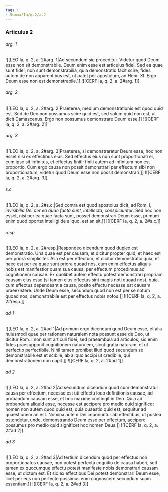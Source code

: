 ```yaml
---
tags : 
- Summa/Ia/q.2/a.2
---
```


### Articulus 2

###### arg. 1
![[LEO Ia, q. 2, a. 2#arg. 1|Ad secundum sic proceditur. Videtur quod Deum esse non sit demonstrabile. Deum enim esse est articulus fidei. Sed ea quae sunt fidei, non sunt demonstrabilia, quia demonstratio facit scire, fides autem de non apparentibus est, ut patet per apostolum, ad Hebr. XI. Ergo Deum esse non est demonstrabile.]]
![[CERF Ia, q. 2, a. 2#arg. 1]]

###### arg. 2
![[LEO Ia, q. 2, a. 2#arg. 2|Praeterea, medium demonstrationis est quod quid est. Sed de Deo non possumus scire quid est, sed solum quid non est, ut dicit Damascenus. Ergo non possumus demonstrare Deum esse.]]
![[CERF Ia, q. 2, a. 2#arg. 2]]

###### arg. 3
![[LEO Ia, q. 2, a. 2#arg. 3|Praeterea, si demonstraretur Deum esse, hoc non esset nisi ex effectibus eius. Sed effectus eius non sunt proportionati ei, cum ipse sit infinitus, et effectus finiti; finiti autem ad infinitum non est proportio. Cum ergo causa non possit demonstrari per effectum sibi non proportionatum, videtur quod Deum esse non possit demonstrari.]]
![[CERF Ia, q. 2, a. 2#arg. 3]]

###### s.c.
![[LEO Ia, q. 2, a. 2#s.c.|Sed contra est quod apostolus dicit, ad Rom. I, *invisibilia Dei per ea quae facta sunt, intellecta, conspiciuntur*. Sed hoc non esset, nisi per ea quae facta sunt, posset demonstrari Deum esse, primum enim quod oportet intelligi de aliquo, est an sit.]]
![[CERF Ia, q. 2, a. 2#s.c.]]

###### resp.
![[LEO Ia, q. 2, a. 2#resp.|Respondeo dicendum quod duplex est demonstratio. Una quae est per causam, et dicitur propter quid, et haec est per priora simpliciter. Alia est per effectum, et dicitur demonstratio quia, et haec est per ea quae sunt priora quoad nos, cum enim effectus aliquis nobis est manifestior quam sua causa, per effectum procedimus ad cognitionem causae. Ex quolibet autem effectu potest demonstrari propriam causam eius esse (si tamen eius effectus sint magis noti quoad nos), quia, cum effectus dependeant a causa, posito effectu necesse est causam praeexistere. Unde Deum esse, secundum quod non est per se notum quoad nos, demonstrabile est per effectus nobis notos.]]
![[CERF Ia, q. 2, a. 2#resp.]]

###### ad 1
![[LEO Ia, q. 2, a. 2#ad 1|Ad primum ergo dicendum quod Deum esse, et alia huiusmodi quae per rationem naturalem nota possunt esse de Deo, ut dicitur Rom. I non sunt articuli fidei, sed praeambula ad articulos, sic enim fides praesupponit cognitionem naturalem, sicut gratia naturam, et ut perfectio perfectibile. Nihil tamen prohibet illud quod secundum se demonstrabile est et scibile, ab aliquo accipi ut credibile, qui demonstrationem non capit.]]
![[CERF Ia, q. 2, a. 2#ad 1]]

###### ad 2
![[LEO Ia, q. 2, a. 2#ad 2|Ad secundum dicendum quod cum demonstratur causa per effectum, necesse est uti effectu loco definitionis causae, ad probandum causam esse, et hoc maxime contingit in Deo. Quia ad probandum aliquid esse, necesse est accipere pro medio quid significet nomen non autem quod quid est, quia quaestio quid est, sequitur ad quaestionem an est. Nomina autem Dei imponuntur ab effectibus, ut postea ostendetur, unde, demonstrando Deum esse per effectum, accipere possumus pro medio quid significet hoc nomen Deus.]]
![[CERF Ia, q. 2, a. 2#ad 2]]

###### ad 3
![[LEO Ia, q. 2, a. 2#ad 3|Ad tertium dicendum quod per effectus non proportionatos causae, non potest perfecta cognitio de causa haberi, sed tamen ex quocumque effectu potest manifeste nobis demonstrari causam esse, ut dictum est. Et sic ex effectibus Dei potest demonstrari Deum esse, licet per eos non perfecte possimus eum cognoscere secundum suam essentiam.]]
![[CERF Ia, q. 2, a. 2#ad 3]]

